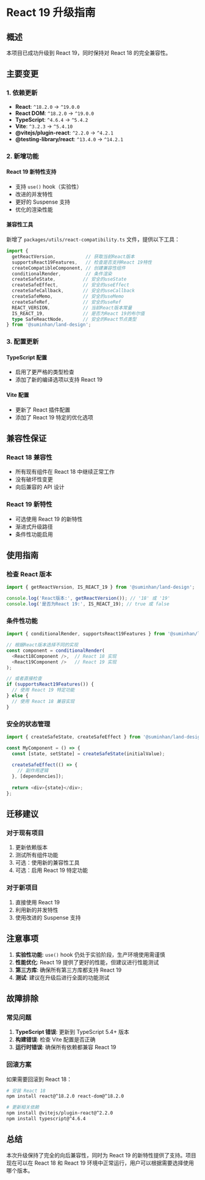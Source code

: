 # React 19 升级指南

## 概述

本项目已成功升级到 React 19，同时保持对 React 18 的完全兼容性。

## 主要变更

### 1. 依赖更新

- **React**: `^18.2.0` → `^19.0.0`
- **React DOM**: `^18.2.0` → `^19.0.0`
- **TypeScript**: `^4.6.4` → `^5.4.2`
- **Vite**: `^3.2.3` → `^5.4.10`
- **@vitejs/plugin-react**: `^2.2.0` → `^4.2.1`
- **@testing-library/react**: `^13.4.0` → `^14.2.1`

### 2. 新增功能

#### React 19 新特性支持
- 支持 `use()` hook（实验性）
- 改进的并发特性
- 更好的 Suspense 支持
- 优化的渲染性能

#### 兼容性工具
新增了 `packages/utils/react-compatibility.ts` 文件，提供以下工具：

```typescript
import {
  getReactVersion,           // 获取当前React版本
  supportsReact19Features,   // 检查是否支持React 19特性
  createCompatibleComponent, // 创建兼容性组件
  conditionalRender,         // 条件渲染
  createSafeState,          // 安全的useState
  createSafeEffect,         // 安全的useEffect
  createSafeCallback,       // 安全的useCallback
  createSafeMemo,           // 安全的useMemo
  createSafeRef,            // 安全的useRef
  REACT_VERSION,            // 当前React版本常量
  IS_REACT_19,              // 是否为React 19的布尔值
  type SafeReactNode,       // 安全的React节点类型
} from '@suminhan/land-design';
```

### 3. 配置更新

#### TypeScript 配置
- 启用了更严格的类型检查
- 添加了新的编译选项以支持 React 19

#### Vite 配置
- 更新了 React 插件配置
- 添加了 React 19 特定的优化选项

## 兼容性保证

### React 18 兼容性
- 所有现有组件在 React 18 中继续正常工作
- 没有破坏性变更
- 向后兼容的 API 设计

### React 19 新特性
- 可选使用 React 19 的新特性
- 渐进式升级路径
- 条件性功能启用

## 使用指南

### 检查 React 版本

```typescript
import { getReactVersion, IS_REACT_19 } from '@suminhan/land-design';

console.log('React版本:', getReactVersion()); // '18' 或 '19'
console.log('是否为React 19:', IS_REACT_19); // true 或 false
```

### 条件性功能

```typescript
import { conditionalRender, supportsReact19Features } from '@suminhan/land-design';

// 根据React版本选择不同的实现
const component = conditionalRender(
  <React18Component />,  // React 18 实现
  <React19Component />   // React 19 实现
);

// 或者直接检查
if (supportsReact19Features()) {
  // 使用 React 19 特定功能
} else {
  // 使用 React 18 兼容实现
}
```

### 安全的状态管理

```typescript
import { createSafeState, createSafeEffect } from '@suminhan/land-design';

const MyComponent = () => {
  const [state, setState] = createSafeState(initialValue);
  
  createSafeEffect(() => {
    // 副作用逻辑
  }, [dependencies]);
  
  return <div>{state}</div>;
};
```

## 迁移建议

### 对于现有项目
1. 更新依赖版本
2. 测试所有组件功能
3. 可选：使用新的兼容性工具
4. 可选：启用 React 19 特定功能

### 对于新项目
1. 直接使用 React 19
2. 利用新的并发特性
3. 使用改进的 Suspense 支持

## 注意事项

1. **实验性功能**: `use()` hook 仍处于实验阶段，生产环境使用需谨慎
2. **性能优化**: React 19 提供了更好的性能，但建议进行性能测试
3. **第三方库**: 确保所有第三方库都支持 React 19
4. **测试**: 建议在升级后进行全面的功能测试

## 故障排除

### 常见问题

1. **TypeScript 错误**: 更新到 TypeScript 5.4+ 版本
2. **构建错误**: 检查 Vite 配置是否正确
3. **运行时错误**: 确保所有依赖都兼容 React 19

### 回滚方案

如果需要回滚到 React 18：

```bash
# 安装 React 18
npm install react@^18.2.0 react-dom@^18.2.0

# 更新相关依赖
npm install @vitejs/plugin-react@^2.2.0
npm install typescript@^4.6.4
```

## 总结

本次升级保持了完全的向后兼容性，同时为 React 19 的新特性提供了支持。项目现在可以在 React 18 和 React 19 环境中正常运行，用户可以根据需要选择使用哪个版本。 